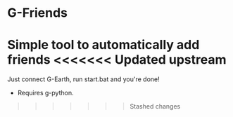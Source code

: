 # G-Friends
Simple tool to automatically add friends
<<<<<<< Updated upstream
=======

Just connect G-Earth, run start.bat and you're done!

- Requires g-python.
>>>>>>> Stashed changes
